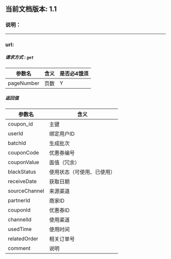 

## 当前文档版本: 1.1

### 说明：

--------------------------------

### url:
##### 请求方式 : `get`

参数名    | 含义    | 是否必4饿须
-------|--------|-----
pageNumber   | 页数   |   Y


##### 返回值

参数名  | 含义
-------------|-------------
coupon_id      | 主键
userId         | 绑定用户ID
batchId        | 生成批次
couponCode     | 优惠券编号
couponValue    |面值（冗余）
blackStatus         |使用状态（可使用、已使用）
receiveDate    |获取日期
sourceChannel  | 来源渠道
partnerId      |商家ID
couponId       |优惠券ID
channelId      |使用渠道
usedTime       |使用时间
relatedOrder   |相关订单号
comment        |说明
 



